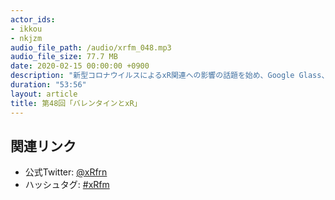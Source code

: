```yaml
---
actor_ids:
- ikkou
- nkjzm
audio_file_path: /audio/xrfm_048.mp3
audio_file_size: 77.7 MB
date: 2020-02-15 00:00:00 +0900
description: "新型コロナウイルスによるxR関連への影響の話題を始め、Google Glass、Spark ARハッカソン、King GnuのMV、ambrとVRoid Hubの連携、VRoidプロジェクトの新機能、カタチスペース、VR RPG株式会社、ルキグラス勉強会、immersive Museum、天空のバレンタイン、ARスタンプラリー、花譜の3Dライブビューイング、ときのそらさん写真集、日中同時配信のVR音楽ライブ「以心伝心有灵犀 -Borderless Live 5G-」、母親がVRで亡くなった娘と再会した動画などについて話しました。"
duration: "53:56"
layout: article
title: 第48回「バレンタインとxR」
---
```


## 関連リンク

- 公式Twitter: [@xRfrn](https://twitter.com/xrfrn)
- ハッシュタグ: [#xRfm](https://twitter.com/hashtag/xRfm?src=hash)